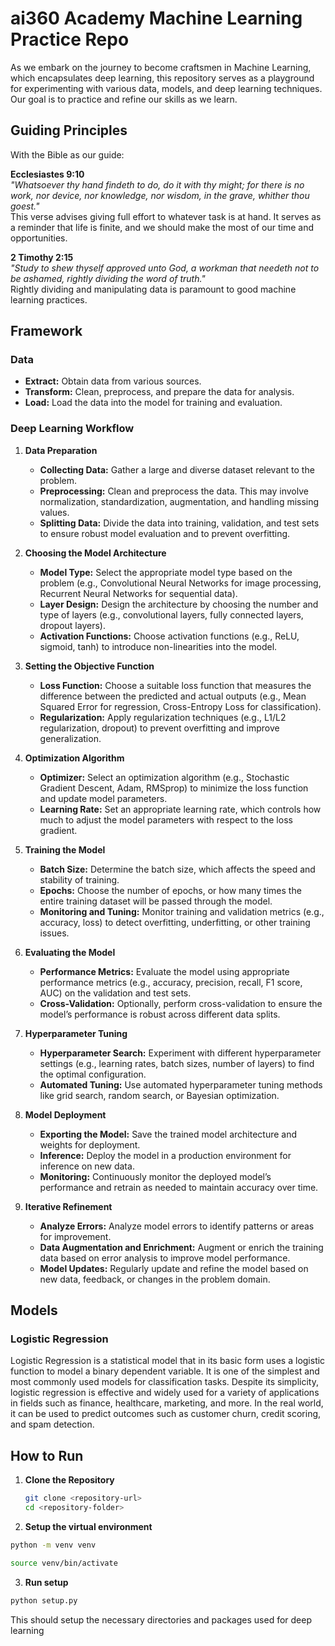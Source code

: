 # ai360 Academy Machine Learning Practice Repo

As we embark on the journey to become craftsmen in Machine Learning, which encapsulates deep learning, this repository serves as a playground for experimenting with various data, models, and deep learning techniques. Our goal is to practice and refine our skills as we learn.

## Guiding Principles

With the Bible as our guide:

**Ecclesiastes 9:10**  
*"Whatsoever thy hand findeth to do, do it with thy might; for there is no work, nor device, nor knowledge, nor wisdom, in the grave, whither thou goest."*  
This verse advises giving full effort to whatever task is at hand. It serves as a reminder that life is finite, and we should make the most of our time and opportunities.

**2 Timothy 2:15**  
*"Study to shew thyself approved unto God, a workman that needeth not to be ashamed, rightly dividing the word of truth."*  
Rightly dividing and manipulating data is paramount to good machine learning practices.

## Framework

### Data
- **Extract:** Obtain data from various sources.
- **Transform:** Clean, preprocess, and prepare the data for analysis.
- **Load:** Load the data into the model for training and evaluation.

### Deep Learning Workflow

1. **Data Preparation**
   - **Collecting Data:** Gather a large and diverse dataset relevant to the problem.
   - **Preprocessing:** Clean and preprocess the data. This may involve normalization, standardization, augmentation, and handling missing values.
   - **Splitting Data:** Divide the data into training, validation, and test sets to ensure robust model evaluation and to prevent overfitting.

2. **Choosing the Model Architecture**
   - **Model Type:** Select the appropriate model type based on the problem (e.g., Convolutional Neural Networks for image processing, Recurrent Neural Networks for sequential data).
   - **Layer Design:** Design the architecture by choosing the number and type of layers (e.g., convolutional layers, fully connected layers, dropout layers).
   - **Activation Functions:** Choose activation functions (e.g., ReLU, sigmoid, tanh) to introduce non-linearities into the model.

3. **Setting the Objective Function**
   - **Loss Function:** Choose a suitable loss function that measures the difference between the predicted and actual outputs (e.g., Mean Squared Error for regression, Cross-Entropy Loss for classification).
   - **Regularization:** Apply regularization techniques (e.g., L1/L2 regularization, dropout) to prevent overfitting and improve generalization.

4. **Optimization Algorithm**
   - **Optimizer:** Select an optimization algorithm (e.g., Stochastic Gradient Descent, Adam, RMSprop) to minimize the loss function and update model parameters.
   - **Learning Rate:** Set an appropriate learning rate, which controls how much to adjust the model parameters with respect to the loss gradient.

5. **Training the Model**
   - **Batch Size:** Determine the batch size, which affects the speed and stability of training.
   - **Epochs:** Choose the number of epochs, or how many times the entire training dataset will be passed through the model.
   - **Monitoring and Tuning:** Monitor training and validation metrics (e.g., accuracy, loss) to detect overfitting, underfitting, or other training issues.

6. **Evaluating the Model**
   - **Performance Metrics:** Evaluate the model using appropriate performance metrics (e.g., accuracy, precision, recall, F1 score, AUC) on the validation and test sets.
   - **Cross-Validation:** Optionally, perform cross-validation to ensure the model’s performance is robust across different data splits.

7. **Hyperparameter Tuning**
   - **Hyperparameter Search:** Experiment with different hyperparameter settings (e.g., learning rates, batch sizes, number of layers) to find the optimal configuration.
   - **Automated Tuning:** Use automated hyperparameter tuning methods like grid search, random search, or Bayesian optimization.

8. **Model Deployment**
   - **Exporting the Model:** Save the trained model architecture and weights for deployment.
   - **Inference:** Deploy the model in a production environment for inference on new data.
   - **Monitoring:** Continuously monitor the deployed model’s performance and retrain as needed to maintain accuracy over time.

9. **Iterative Refinement**
   - **Analyze Errors:** Analyze model errors to identify patterns or areas for improvement.
   - **Data Augmentation and Enrichment:** Augment or enrich the training data based on error analysis to improve model performance.
   - **Model Updates:** Regularly update and refine the model based on new data, feedback, or changes in the problem domain.

## Models

### Logistic Regression

Logistic Regression is a statistical model that in its basic form uses a logistic function to model a binary dependent variable. It is one of the simplest and most commonly used models for classification tasks. Despite its simplicity, logistic regression is effective and widely used for a variety of applications in fields such as finance, healthcare, marketing, and more. In the real world, it can be used to predict outcomes such as customer churn, credit scoring, and spam detection.

## How to Run

1. **Clone the Repository**

   ```bash
   git clone <repository-url>
   cd <repository-folder>

2. **Setup the virtual environment**

```bash
python -m venv venv
```

```bash
source venv/bin/activate
```

3. **Run setup**

```bash
python setup.py
```

This should setup the necessary directories and packages used for deep learning